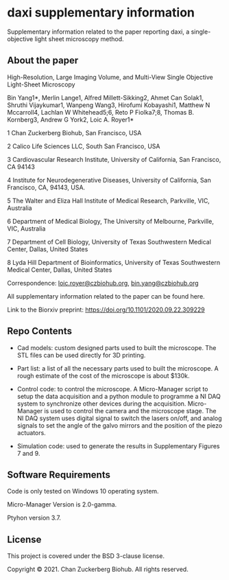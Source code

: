 # daxi supplementary information

Supplementary information related to the paper reporting daxi, a single-objective light
sheet microscopy method. 

## About the paper

High-Resolution, Large Imaging Volume, and Multi-View Single Objective Light-Sheet Microscopy

Bin Yang1*, Merlin Lange1, Alfred Millett-Sikking2, Ahmet Can Solak1, Shruthi Vijaykumar1, Wanpeng Wang3, 
Hirofumi Kobayashi1, Matthew N Mccarroll4, Lachlan W Whitehead5;6, Reto P Fiolka7;8, Thomas B. Kornberg3, 
Andrew G York2, Loic A. Royer1*

1 Chan Zuckerberg Biohub, San Francisco, USA

2 Calico Life Sciences LLC, South San Francisco, USA

3 Cardiovascular Research Institute, University of California, San Francisco, CA 94143

4 Institute for Neurodegenerative Diseases, University of California, San Francisco, CA, 94143, USA.

5 The Walter and Eliza Hall Institute of Medical Research, Parkville, VIC, Australia

6 Department of Medical Biology, The University of Melbourne, Parkville, VIC, Australia

7 Department of Cell Biology, University of Texas Southwestern Medical Center, Dallas, United States

8 Lyda Hill Department of Bioinformatics, University of Texas Southwestern Medical Center, Dallas, United States

Correspondence: loic.royer@czbiohub.org, bin.yang@czbiohub.org

All supplementary information related to the paper can be found here.

Link to the Biorxiv preprint: https://doi.org/10.1101/2020.09.22.309229


## Repo Contents

* Cad models: custom designed parts used to built the microscope. The STL files can be used directly 
for 3D printing.

* Part list: a list of all the necessary parts used to built the microscope. 
A rough estimate of the cost of the microscope is about $130k.

* Control code: to control the microscope. A Micro-Manager script to setup the data acquisition and 
a python module to programme a NI DAQ system to synchronize other devices during the acquisition. 
Micro-Manager is used to control the camera and the microscope stage. 
The NI DAQ system uses digital signal to switch the lasers on/off, and analog signals to set the angle of
the galvo mirrors and the position of the piezo actuators. 

* Simulation code: used to generate the results in Supplementary Figures 7 and 9. 


## Software Requirements
Code is only tested on Windows 10 operating system. 

Micro-Manager Version is 2.0-gamma.

Ptyhon version 3.7.

## License
This project is covered under the BSD 3-clause license.



Copyright © 2021. Chan Zuckerberg Biohub. All rights reserved.
